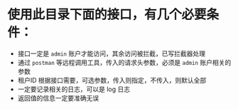 # 使用此目录下面的接口，有几个必要条件：
+ 接口一定是 `admin` 账户才能访问，其余访问被拦截，已写拦截器处理
+ 通过 `postman` 等远程调用工具，传入的请求头参数，必须是 `admin` 账户相关的参数
+ 租户ID 根据接口需要，可选参数，传入则指定，不传入，则默认全部
+ 一定要记录相关的日志，可以是 log 日志
+ 返回值的信息一定要准确无误